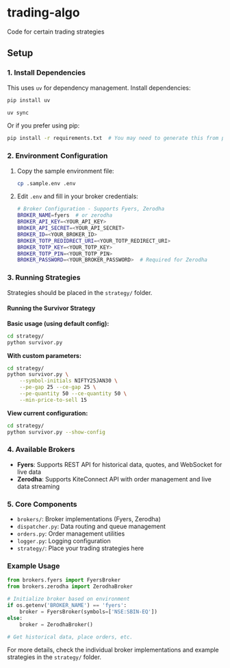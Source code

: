 # trading-algo
Code for certain trading strategies

## Setup

### 1. Install Dependencies

This uses `uv` for dependency management. Install dependencies:

```bash
pip install uv
```


```bash
uv sync
```

Or if you prefer using pip:

```bash
pip install -r requirements.txt  # You may need to generate this from pyproject.toml
```

### 2. Environment Configuration

1. Copy the sample environment file:
   ```bash
   cp .sample.env .env
   ```

2. Edit `.env` and fill in your broker credentials:
   ```bash
   # Broker Configuration - Supports Fyers, Zerodha
   BROKER_NAME=fyers  # or zerodha
   BROKER_API_KEY=<YOUR_API_KEY>
   BROKER_API_SECRET=<YOUR_API_SECRET>
   BROKER_ID=<YOUR_BROKER_ID>
   BROKER_TOTP_REDIDRECT_URI=<YOUR_TOTP_REDIRECT_URI>
   BROKER_TOTP_KEY=<YOUR_TOTP_KEY>
   BROKER_TOTP_PIN=<YOUR_TOTP_PIN>
   BROKER_PASSWORD=<YOUR_BROKER_PASSWORD>  # Required for Zerodha
   ```

### 3. Running Strategies

Strategies should be placed in the `strategy/` folder.

#### Running the Survivor Strategy


**Basic usage (using default config):**
```bash
cd strategy/
python survivor.py
```

**With custom parameters:**
```bash
cd strategy/
python survivor.py \
    --symbol-initials NIFTY25JAN30 \
    --pe-gap 25 --ce-gap 25 \
    --pe-quantity 50 --ce-quantity 50 \
    --min-price-to-sell 15
```

**View current configuration:**
```bash
cd strategy/
python survivor.py --show-config
```

### 4. Available Brokers

- **Fyers**: Supports REST API for historical data, quotes, and WebSocket for live data
- **Zerodha**: Supports KiteConnect API with order management and live data streaming

### 5. Core Components

- `brokers/`: Broker implementations (Fyers, Zerodha)
- `dispatcher.py`: Data routing and queue management
- `orders.py`: Order management utilities
- `logger.py`: Logging configuration
- `strategy/`: Place your trading strategies here

### Example Usage

```python
from brokers.fyers import FyersBroker
from brokers.zerodha import ZerodhaBroker

# Initialize broker based on environment
if os.getenv('BROKER_NAME') == 'fyers':
    broker = FyersBroker(symbols=['NSE:SBIN-EQ'])
else:
    broker = ZerodhaBroker()

# Get historical data, place orders, etc.
```

For more details, check the individual broker implementations and example strategies in the `strategy/` folder.
